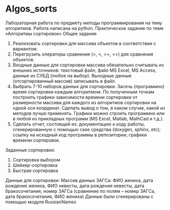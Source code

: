 # Algos_sorts
Лабораторная работа по предмету методы программирования на тему алгоритмов. Работа написана на python.
Практическое задание по теме «Алгоритмы сортировок» 
Общее задание 
1) Реализовать сортировки для массива объектов в соответствии с вариантом. 
2) Перегрузить операторы сравнения (>, <, >=, <=) для сравнения  объектов. 
3) Входные данные для сортировки массива обязательно считывать из  внешних источников: текстовый файл, файл MS Excel, MS Access,
данные из СУБД (любое на выбор). Выходные данные (отсортированный массив) записывать в файл.
4) Выбрать 7-10 наборов данных для сортировки. Засечь (программно) время сортировки  каждым алгоритмом. По полученным точкам построить графики  зависимости времени сортировки от размерности массива для каждого  из алгоритмов сортировки на одной оси координат. Сделать вывод о  том, в каком случае, какой из методов лучше применять. Графики  можно строить программно или в любой из прикладных программ  (MS Excel, Matlab, MathCad и т.д.). 
5) Сделать отчет, состоящий из:
документацию к коду работы, сгенерированную с помощью case средства (doxygen, sphinx, etc);
ссылку на исходный код программы в репозитории;
графики времени сортировок. 

Заданные сортировки:
1. Сортировка выбором 
2. Шейкер-сортировка 
3. Быстрая сортировка

Данные для сортировки:
Массив данных ЗАГСа: ФИО жениха, дата рождения жениха,  ФИО невесты, дата рождения невесты, дата бракосочетания,
номер ЗАГСа (сравнение по полям – номер ЗАГСа, дата  бракосочетания, ФИО жениха)
Данные были сгенерированы с помощью модуля RussianNames



